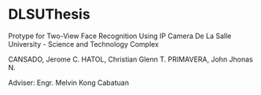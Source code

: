 DLSUThesis
==========
Protype for Two-View Face Recognition Using IP Camera
De La Salle University - Science and Technology Complex

CANSADO, Jerome C.
HATOL, Christian Glenn T.
PRIMAVERA, John Jhonas N.

Adviser: Engr. Melvin Kong Cabatuan

